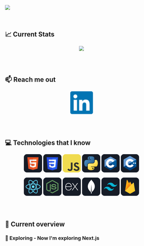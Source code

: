 <a href="https://www.facebook.com/bayazidhassan11">
<img src="/images/cover-image.gif" />
</a>

<br/>
<br/>
<br/>

## :chart_with_upwards_trend: Current Stats

<p align="center">
  <img width="60%" src="https://github-readme-streak-stats.herokuapp.com?user=bayazidhassan&theme=algolia" />
</p>

<br/>
<br/>

## :mailbox: Reach me out

<p align="center">

<a href="https://www.linkedin.com/in/bayazidhassan/">
<img height="75" src="/icons/linkedin.png" alt="LinkedIn">
</a>
</p>

<br/>
<br/>

## :computer: Technologies that I know

<p align="center">
<img src="/icons/HTML.png"/>
<img src="/icons/css.png"/>
<img src="/icons/JavaScript.png"/>
<img src="/icons/python.png"/>
<img src="/icons/c.png"/>
<img src="/icons/cpp.png"/>
</p>
<p align="center">
<img src="/icons/react.png"/>
<img src="/icons/node.png"/>
<img src="/icons/express.png"/>
<img src="/icons/mongo.png"/>
<img src="/icons/tailwind.png"/>
<img src="/icons/firebase.png"/>
</p>

<br/>
<br/>

## :eyes: Current overview

### 🔭 Exploring - Now I'm exploring Next.js 
